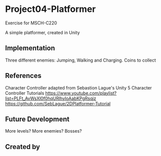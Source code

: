# Project04-Platformer
Exercise for MSCH-C220

A simple platformer, created in Unity

## Implementation
Three different enemies: Jumping, Walking and Charging. Coins to collect

## References

Character Controller adapted from Sebastion Lague's Unity 5 Character Controller Tutorials
https://www.youtube.com/playlist?list=PLFt_AvWsXl0f0hqURlhyIoAabKPgRsqjz
https://github.com/SebLague/2DPlatformer-Tutorial

## Future Development

More levels? More enemies? Bosses?

## Created by
